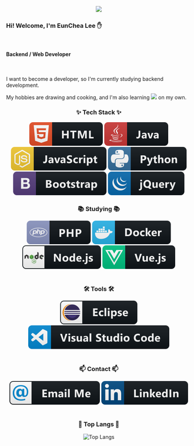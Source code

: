 <!--타이틀 부분-->
<div align="center">
  <img src="https://capsule-render.vercel.app/api?type=waving&height=250&section=header&text=EunCheaLee&fontAlign=75&fontAlignY=40&color=gradient"/>
</div>

<!--내용 부분-->
<div align="left">
  <h3>Hi! Welcome, I'm EunChea Lee ✋</h3>
  <br/><h4>Backend / Web Developer</h4>
  <br/><p>I want to become a developer, so I'm currently studying backend development.</p>
  <p>My hobbies are drawing and cooking, and I'm also learning
    <img src="https://img.shields.io/badge/blender-E87D0D?style=flat-square&logo=blender&logoColor=white"/> on my own.</p>
</div>

<h3 align="center">✨ Tech Stack ✨</h3>
<div align="center">
  <p>
    <img src="https://github.com/MikeCodesDotNET/ColoredBadges/raw/master/svg/dev/languages/html.svg" alt="html" style="max-width: 100%;"/>
    <img src="https://github.com/MikeCodesDotNET/ColoredBadges/raw/master/svg/dev/languages/java.svg" alt="java" style="max-width: 100%;"/>
    <img src="https://github.com/MikeCodesDotNET/ColoredBadges/raw/master/svg/dev/languages/js.svg" alt="javascript" style="max-width: 100%;"/>
    <img src="https://github.com/MikeCodesDotNET/ColoredBadges/raw/master/svg/dev/languages/python.svg" alt="python" style="max-width: 100%;"/>
    <br/>
    <img src="https://github.com/MikeCodesDotNET/ColoredBadges/raw/master/svg/dev/frameworks/bootstrap.svg" alt="bootstrap" style="max-width: 100%;"/>
    <img src="https://github.com/MikeCodesDotNET/ColoredBadges/raw/master/svg/dev/frameworks/jquery.svg" alt="jquery" style="max-width: 100%;"/>
  </p>
</div>
<h3 align="center">📚 Studying 📚</h3>
<div align="center">
  <img src="https://github.com/MikeCodesDotNET/ColoredBadges/raw/master/svg/dev/languages/php.svg" alt="php" style="max-width: 100%;"/>
  <img src="https://github.com/MikeCodesDotNET/ColoredBadges/raw/master/svg/dev/tools/docker.svg" alt="docker" style="max-width: 100%;"/>
  <img src="https://github.com/MikeCodesDotNET/ColoredBadges/raw/master/svg/dev/frameworks/nodejs.svg" alt="nodejs" style="max-width: 100%;"/>
  <img src="https://github.com/MikeCodesDotNET/ColoredBadges/raw/master/svg/dev/frameworks/vue.svg" alt="vue" style="max-width: 100%;"/>
</div>
<br/>
<h3 align="center">🛠 Tools 🛠</h3>
<div align="center">
  <img src="https://github.com/MikeCodesDotNET/ColoredBadges/raw/master/svg/dev/tools/eclipse.svg" alt="eclipse" style="max-width: 100%;"/>
  <img src="https://github.com/MikeCodesDotNET/ColoredBadges/raw/master/svg/dev/tools/visualstudio_code.svg" alt="vscode" style="max-width: 100%;"/>
</div>
<br/>
<h3 align="center">📫 Contact 📫</h3>
<div align="center">
  <a>
    <img src="https://github.com/MikeCodesDotNET/ColoredBadges/raw/master/svg/social/email_me.svg" alt="email" style="max-width: 100%;"/>
  </a>
  <a>
    <img src="https://github.com/MikeCodesDotNET/ColoredBadges/raw/master/svg/social/linkedin.svg" alt="linkedin" style="max-width: 100%;"/>
  </a>
  
</div>
<br/>
<h3 align="center">📓 Top Langs 📓</h3>
<div align="center">
  <img src="https://github-readme-stats.vercel.app/api/top-langs/?username=EunCheaLee&layout=compact" alt="Top Langs" />
</div>
